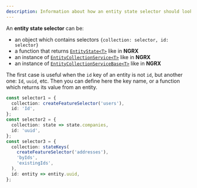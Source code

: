 ```yaml
---
description: Information about how an entity state selector should look like in order to be used with ngrx-entity-relationship
---
```


An **entity state selector** can be:

- an object which contains selectors `{collection: selector, id: selector}`
- a function that returns [`EntityState<T>`](https://ngrx.io/api/entity/EntityState) like in **NGRX**
- an instance of [`EntityCollectionService<T>`](https://ngrx.io/api/data/EntityCollectionService) like in **NGRX**
- an instance of [`EntityCollectionServiceBase<T>`](https://ngrx.io/api/data/EntityCollectionServiceBase) like in **NGRX** 

The first case is useful when the `id` key of an entity is not `id`, but another one: `Id`, `uuid`, etc.
Then you can define here the key name, or a function which returns its value from an entity.

```ts
const selector1 = {
  collection: createFeatureSelector('users'),
  id: 'Id',
};
const selector2 = {
  collection: state => state.companies,
  id: 'uuid',
};
const selector3 = {
  collection: stateKeys(
    createFeatureSelector('addresses'),
    'byIds',
    'existingIds',
  ),
  id: entity => entity.uuid,
};
```
